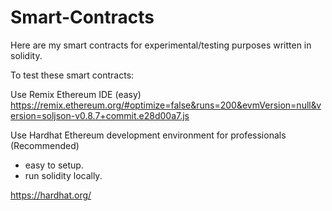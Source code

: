 # Smart-Contracts
Here are my smart contracts for experimental/testing purposes written in solidity.

To test these smart contracts:

Use Remix Ethereum IDE (easy)
https://remix.ethereum.org/#optimize=false&runs=200&evmVersion=null&version=soljson-v0.8.7+commit.e28d00a7.js

Use Hardhat Ethereum development environment for professionals (Recommended)
- easy to setup.
- run solidity locally.
  
https://hardhat.org/
